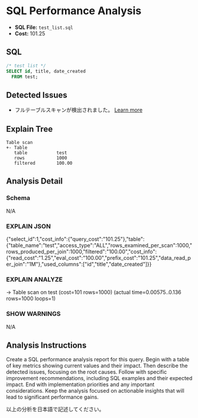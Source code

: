 # SQL Performance Analysis
- **SQL File:** `test_list.sql`
- **Cost:** 101.25

## SQL
```sql
/* test list */
SELECT id, title, date_created
  FROM test;

```

## Detected Issues
- フルテーブルスキャンが検出されました。 [Learn more](https://koriym.github.io/Koriym.SqlQuality/issues/FullTableScan)

## Explain Tree
```
Table scan
+- Table
   table           test
   rows            1000
   filtered        100.00
```
## Analysis Detail

### Schema
N/A

### EXPLAIN JSON
{"select_id":1,"cost_info":{"query_cost":"101.25"},"table":{"table_name":"test","access_type":"ALL","rows_examined_per_scan":1000,"rows_produced_per_join":1000,"filtered":"100.00","cost_info":{"read_cost":"1.25","eval_cost":"100.00","prefix_cost":"101.25","data_read_per_join":"1M"},"used_columns":["id","title","date_created"]}}

### EXPLAIN ANALYZE
-> Table scan on test  (cost=101 rows=1000) (actual time=0.00575..0.136 rows=1000 loops=1)

### SHOW WARNINGS
N/A

## Analysis Instructions
Create a SQL performance analysis report for this query. Begin with a table of key metrics showing current values and their impact. Then describe the detected issues, focusing on the root causes. Follow with specific improvement recommendations, including SQL examples and their expected impact. End with implementation priorities and any important considerations. Keep the analysis focused on actionable insights that will lead to significant performance gains.


以上の分析を日本語で記述してください。
